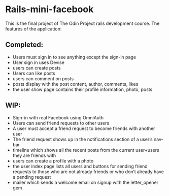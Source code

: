 # Rails-mini-facebook
This is the final project of The Odin Project rails development course. 
The features of the application: 

## Completed:
- Users must sign in to see anything except the sign-in page
- User sign in uses Devise
- users can create posts
- Users can like posts
- users can comment on posts
- posts display with the post content, author, comments, likes
- the user show page contains their profile information, photo, posts

## WIP:
- Sign-in with real Facebook using OmniAuth
- Users can send friend requests to other users
- A user must accept a friend request to become friends with another user
- The friend request shows up in the notifications section of a user’s nav-bar
- timeline which shows all the recent posts from the current user+users they are friends with
- users can create a profile with a photo
- the user index page lists all users and buttons for sending friend requests to those who are not already friends or who don’t already have a pending request
- mailer which sends a welcome email on signup with the letter_opener gem
